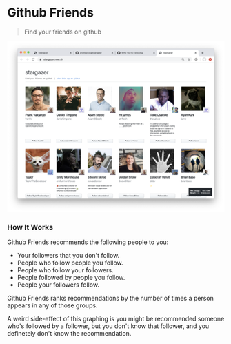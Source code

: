 # Github Friends
> Find your friends on github

![preview.png](./public/preview.png)

### How It Works

Github Friends recommends the following people to you:

* Your followers that you don't follow.
* People who follow people you follow.
* People who follow your followers.
* People followed by people you follow.
* People your followers follow.

Github Friends ranks recommendations by the number of times a person appears in any of those groups.

A weird side-effect of this graphing is you might be recommended someone who's followed by a follower, but you don't know that follower, and you definetely don't know the recommendation.
